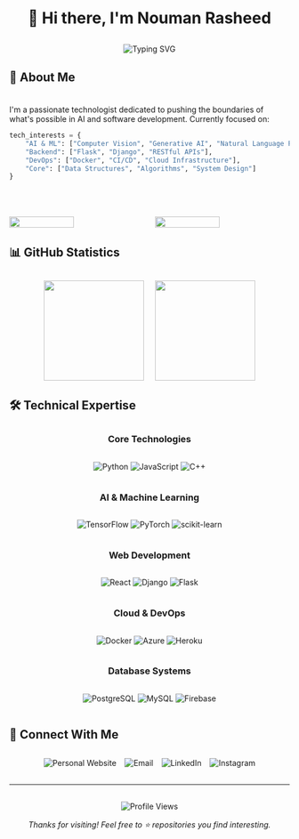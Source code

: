 # <div align="center" style="margin-bottom: 30px;">👋 Hi there, I'm Nouman Rasheed</div>

<div align="center" style="margin: 20px auto;">
    <img src="https://readme-typing-svg.herokuapp.com?font=Fira+Code&weight=1000&size=25&pause=1000&color=39D353&center=true&vCenter=true&width=500&lines=Development+%7C+Research;Computer+Vision+%7C+Gen+AI+%7C+NLP;Always+learning%2C+always+growing" alt="Typing SVG" style="max-width: 100%; height: auto;" />
</div>

## 🚀 About Me

<div style="padding: 20px 0;">
I'm a passionate technologist dedicated to pushing the boundaries of what's possible in AI and software development. Currently focused on:

```python
tech_interests = {
    "AI & ML": ["Computer Vision", "Generative AI", "Natural Language Processing"],
    "Backend": ["Flask", "Django", "RESTful APIs"],
    "DevOps": ["Docker", "CI/CD", "Cloud Infrastructure"],
    "Core": ["Data Structures", "Algorithms", "System Design"]
}
```
</div>

<div style="display: flex; justify-content: center; gap: 20px; margin: 30px 0;">
  <img width="48%" style="max-width: 495px;" src="https://github-readme-stats.vercel.app/api?username=Nouman945&theme=merko&count_private=true&show_icons=true&include_all_commits=true&hide_border=true&hide_title=true" />
  <img width="48%" style="max-width: 495px;" src="https://github-readme-streak-stats.herokuapp.com/?user=Nouman945&theme=merko&hide_border=true" />
</div>

## 📊 GitHub Statistics

<div style="display: flex; justify-content: center; gap: 20px; margin: 30px 0;">
  <img height="180em" style="max-width: 495px;" src="https://github-readme-stats.vercel.app/api?username=Nouman945&theme=github_dark&show_icons=true&hide_border=true&count_private=true&include_all_commits=true&custom_title=GitHub Statistics"/>
  <img height="180em" style="max-width: 495px;" src="https://github-readme-streak-stats.herokuapp.com/?user=Nouman945&theme=github-dark&hide_border=true"/>
</div>

## 🛠️ Technical Expertise

<div align="center" style="margin: 30px 0;">

<div style="margin: 20px 0;">

### Core Technologies
<div style="display: flex; justify-content: center; gap: 10px; flex-wrap: wrap; margin: 15px 0;">

![Python](https://img.shields.io/badge/Python-3776AB?style=for-the-badge&logo=python&logoColor=white)
![JavaScript](https://img.shields.io/badge/JavaScript-F7DF1E?style=for-the-badge&logo=javascript&logoColor=black)
![C++](https://img.shields.io/badge/C++-00599C?style=for-the-badge&logo=cplusplus&logoColor=white)
</div>

### AI & Machine Learning
<div style="display: flex; justify-content: center; gap: 10px; flex-wrap: wrap; margin: 15px 0;">

![TensorFlow](https://img.shields.io/badge/TensorFlow-FF6F00?style=for-the-badge&logo=tensorflow&logoColor=white)
![PyTorch](https://img.shields.io/badge/PyTorch-EE4C2C?style=for-the-badge&logo=pytorch&logoColor=white)
![scikit-learn](https://img.shields.io/badge/scikit--learn-F7931E?style=for-the-badge&logo=scikit-learn&logoColor=white)
</div>

### Web Development
<div style="display: flex; justify-content: center; gap: 10px; flex-wrap: wrap; margin: 15px 0;">

![React](https://img.shields.io/badge/React-61DAFB?style=for-the-badge&logo=react&logoColor=black)
![Django](https://img.shields.io/badge/Django-092E20?style=for-the-badge&logo=django&logoColor=white)
![Flask](https://img.shields.io/badge/Flask-000000?style=for-the-badge&logo=flask&logoColor=white)
</div>

### Cloud & DevOps
<div style="display: flex; justify-content: center; gap: 10px; flex-wrap: wrap; margin: 15px 0;">

![Docker](https://img.shields.io/badge/Docker-2496ED?style=for-the-badge&logo=docker&logoColor=white)
![Azure](https://img.shields.io/badge/Azure-0089D6?style=for-the-badge&logo=microsoft-azure&logoColor=white)
![Heroku](https://img.shields.io/badge/Heroku-430098?style=for-the-badge&logo=heroku&logoColor=white)
</div>

### Database Systems
<div style="display: flex; justify-content: center; gap: 10px; flex-wrap: wrap; margin: 15px 0;">

![PostgreSQL](https://img.shields.io/badge/PostgreSQL-316192?style=for-the-badge&logo=postgresql&logoColor=white)
![MySQL](https://img.shields.io/badge/MySQL-4479A1?style=for-the-badge&logo=mysql&logoColor=white)
![Firebase](https://img.shields.io/badge/Firebase-FFCA28?style=for-the-badge&logo=firebase&logoColor=black)
</div>

</div>
</div>

## 🤝 Connect With Me

<div align="center" style="margin: 30px 0; display: flex; justify-content: center; gap: 15px; flex-wrap: wrap;">
  <a href="https://nouman-rasheed.com" style="text-decoration: none;">
    <img src="https://img.shields.io/badge/Website-000000?style=for-the-badge&logo=safari&logoColor=white" alt="Personal Website"/>
  </a>
  <a href="mailto:muhmmadnouman945@gmail.com" style="text-decoration: none;">
    <img src="https://img.shields.io/badge/Gmail-D14836?style=for-the-badge&logo=gmail&logoColor=white" alt="Email"/>
  </a>
  <a href="https://www.linkedin.com/in/nouman-rasheed-5a003b157" style="text-decoration: none;">
    <img src="https://img.shields.io/badge/LinkedIn-0077B5?style=for-the-badge&logo=linkedin&logoColor=white" alt="LinkedIn"/>
  </a>
  <a href="https://www.instagram.com/_nouman_r" style="text-decoration: none;">
    <img src="https://img.shields.io/badge/Instagram-E4405F?style=for-the-badge&logo=instagram&logoColor=white" alt="Instagram"/>
  </a>
</div>

---

<div align="center" style="margin-top: 30px;">
  <img src="https://komarev.com/ghpvc/?username=Nouman945&color=brightgreen&style=flat-square" alt="Profile Views" style="margin-bottom: 15px;"/>
  <br/>
  <i>Thanks for visiting! Feel free to ⭐ repositories you find interesting.</i>
</div>
